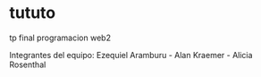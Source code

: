 tututo
======

tp final programacion web2

Integrantes del equipo: Ezequiel Aramburu - Alan Kraemer - Alicia Rosenthal
